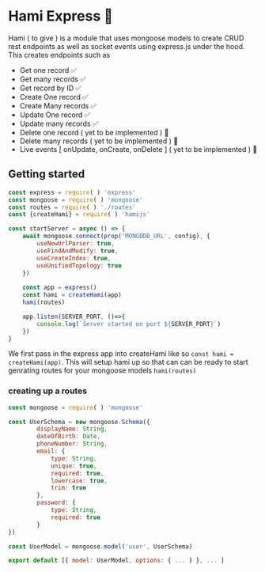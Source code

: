 # Hami Express 🔨

Hami ( to give ) is a module that uses mongoose models to create CRUD rest endpoints as well as socket events using express.js under the hood. This creates endpoints such as

* Get one record ✅
* Get many records ✅
* Get record by ID ✅
* Create One record ✅
* Create Many records ✅
* Update One record ✅
* Update many records ✅
* Delete one record ( yet to be implemented ) 🥺
* Delete many records ( yet to be implemented ) 🥺
* Live events [ onUpdate, onCreate, onDelete ] ( yet to be implemented ) 🥺

## Getting started

```js
const express = require( ) 'express'
const mongoose = require( ) 'mongoose'
const routes = require( ) './routes'
const {createHami} = require( ) 'hamijs'

const startServer = async () => {
    await mongoose.connect(prop('MONGODB_URL', config), {
        useNewUrlParser: true,
        useFindAndModify: true,
        useCreateIndex: true,
        useUnifiedTopology: true
    })
  
    const app = express()
    const hami = createHami(app)
    hami(routes)

    app.listen(SERVER_PORT, ()=>{
        console.log(`Server started on port ${SERVER_PORT}`)
    })
}

```

We first pass in the express app into createHami like so `const hami = createHami(app)`. This will setup hami up so that can can be ready to start genrating routes for your mongoose models `hami(routes)`

### creating up a routes

```js
const mongoose = require( ) 'mongoose'

const UserSchema = new mongoose.Schema({
        displayName: String,
        dateOfBirth: Date,
        phoneNumber: String,
        email: {
            type: String,
            unique: true,
            required: true,
            lowercase: true,
            trim: true
        },
        password: {
            type: String,
            required: true
        }
})

const UserModel = mongoose.model('user', UserSchema)

export default [{ model: UserModel, options: { ... } }, ... ]
```
